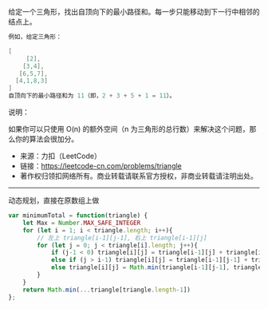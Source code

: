 给定一个三角形，找出自顶向下的最小路径和。每一步只能移动到下一行中相邻的结点上。

```cpp
例如，给定三角形：

[
     [2],
    [3,4],
   [6,5,7],
  [4,1,8,3]
]
自顶向下的最小路径和为 11（即，2 + 3 + 5 + 1 = 11）。
```

说明：

如果你可以只使用 O(n) 的额外空间（n 为三角形的总行数）来解决这个问题，那么你的算法会很加分。

- 来源：力扣（LeetCode）
- 链接：https://leetcode-cn.com/problems/triangle
- 著作权归领扣网络所有。商业转载请联系官方授权，非商业转载请注明出处。

---

动态规划，直接在原数组上做

```javascript
var minimumTotal = function(triangle) {
    let Max = Number.MAX_SAFE_INTEGER
    for (let i = 1; i < triangle.length; i++){
        // 左上 triangle[i-1][j-1], 右上 triangle[i-1][j]
        for (let j = 0; j < triangle[i].length; j++){
            if (j-1 < 0) triangle[i][j] = triangle[i-1][j] + triangle[i][j]
            else if (j > i-1) triangle[i][j] = triangle[i-1][j-1] + triangle[i][j]
            else triangle[i][j] = Math.min(triangle[i-1][j-1], triangle[i-1][j]) + triangle[i][j]
        }
    }
    return Math.min(...triangle[triangle.length-1])
};
```
